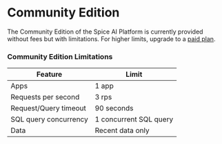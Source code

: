 # Community Edition

The Community Edition of the Spice AI Platform is currently provided without fees but with limitations. For higher limits, upgrade to a [paid plan](./).

### Community Edition Limitations

| Feature               | Limit                  |
| --------------------- | ---------------------- |
| Apps                  | 1 app                  |
| Requests per second   | 3 rps                  |
| Request/Query timeout | 90 seconds             |
| SQL query concurrency | 1 concurrent SQL query |
| Data                  | Recent data only       |
